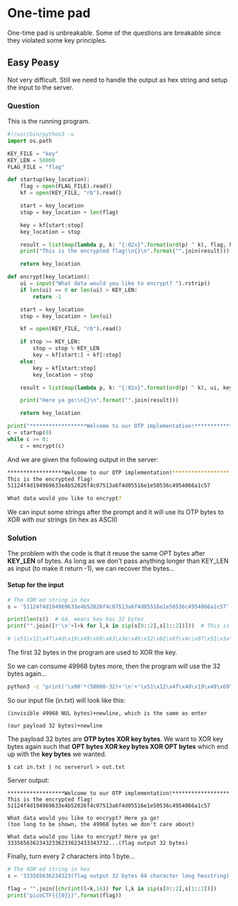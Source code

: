 # One-time pad

One-time pad is unbreakable. Some of the questions are breakable since they violated some key principles.

## Easy Peasy

Not very difficult. Still we need to handle the output as hex string and setup the input to the server.

### Question

This is the running program.

```python
#!/usr/bin/python3 -u
import os.path

KEY_FILE = "key"
KEY_LEN = 50000
FLAG_FILE = "flag"

def startup(key_location):
    flag = open(FLAG_FILE).read()
    kf = open(KEY_FILE, "rb").read()

    start = key_location
    stop = key_location + len(flag)

    key = kf[start:stop]
    key_location = stop

    result = list(map(lambda p, k: "{:02x}".format(ord(p) ^ k), flag, key))
    print("This is the encrypted flag!\n{}\n".format("".join(result)))

    return key_location

def encrypt(key_location):
    ui = input("What data would you like to encrypt? ").rstrip()
    if len(ui) == 0 or len(ui) > KEY_LEN:
        return -1

    start = key_location
    stop = key_location + len(ui)

    kf = open(KEY_FILE, "rb").read()

    if stop >= KEY_LEN:
        stop = stop % KEY_LEN
        key = kf[start:] + kf[:stop]
    else:
        key = kf[start:stop]
        key_location = stop

    result = list(map(lambda p, k: "{:02x}".format(ord(p) ^ k), ui, key))

    print("Here ya go!\n{}\n".format("".join(result)))

    return key_location

print("******************Welcome to our OTP implementation!******************")
c = startup(0)
while c >= 0:
    c = encrypt(c)
```

And we are given the following output in the server:

```bash
******************Welcome to our OTP implementation!******************
This is the encrypted flag!
51124f4d194969633e4b52026f4c07513a6f4d05516e1e50536c4954066a1c57

What data would you like to encrypt?
```

We can input some strings after the prompt and it will use its OTP bytes to XOR with our strings (in hex as ASCII)

### Solution

The problem with the code is that it reuse the same OPT bytes after **KEY_LEN** of bytes. As long as we don't pass anything longer than KEY_LEN as input (to make it return -1), we can recover the bytes...

#### Setup for the input

```python
# The XOR'ed string in hex
s = '51124f4d194969633e4b52026f4c07513a6f4d05516e1e50536c4954066a1c57'

print(len(s))  # 64, means key has 32 bytes
print("".join([r'\x'+l+k for l,k in zip(s[0::2],s[1::2])]))  # This is the payload

# \x51\x12\x4f\x4d\x19\x49\x69\x63\x3e\x4b\x52\x02\x6f\x4c\x07\x51\x3a\x6f\x4d\x05\x51\x6e\x1e\x50\x53\x6c\x49\x54\x06\x6a\x1c\x57
```

The first 32 bytes in the program are used to XOR the key.

So we can consume 49968 bytes more, then the program will use the 32 bytes again...

```bash
python3 -c "print('\x00'*(50000-32)+'\n'+'\x51\x12\x4f\x4d\x19\x49\x69\x63\x3e\x4b\x52\x02\x6f\x4c\x07\x51\x3a\x6f\x4d\x05\x51\x6e\x1e\x50\x53\x6c\x49\x54\x06\x6a\x1c\x57'+'\n' )" > in.txt
```

So our input file (in.txt) will look like this:

```text
(invisible 49968 NUL bytes)+newline, which is the same as enter

(our payload 32 bytes)+newline
```

The payload 32 bytes are **OTP bytes XOR key bytes**. We want to XOR key bytes again such that **OPT bytes XOR key bytes XOR OPT bytes** which end up with the **key bytes** we wanted.

`$ cat in.txt | nc serverurl > out.txt`

Server output:

```text
******************Welcome to our OTP implementation!******************
This is the encrypted flag!
51124f4d194969633e4b52026f4c07513a6f4d05516e1e50536c4954066a1c57

What data would you like to encrypt? Here ya go!
(too long to be shown, the 49968 bytes we don't care about)

What data would you like to encrypt? Here ya go!
33356563623432336233623433343732...(flag output 32 bytes)
```

Finally, turn every 2 characters into 1 byte...

```python
# The XOR'ed string in hex
s = '333565636234323(flag output 32 bytes 64 character long hexstring)'

flag = "".join([chr(int(l+k,16)) for l,k in zip(s[0::2],s[1::2])])
print("picoCTF{{{0}}}".format(flag))
```
